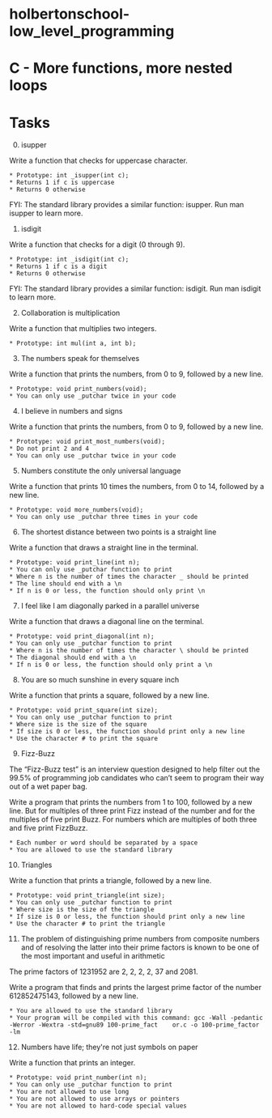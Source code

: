 # holbertonschool-low_level_programming

# C - More functions, more nested loops

# Tasks

0. isupper

Write a function that checks for uppercase character.

	* Prototype: int _isupper(int c);
	* Returns 1 if c is uppercase
	* Returns 0 otherwise

FYI: The standard library provides a similar function: isupper. Run man isupper to learn more.

1. isdigit

Write a function that checks for a digit (0 through 9).

	* Prototype: int _isdigit(int c);
	* Returns 1 if c is a digit
	* Returns 0 otherwise

FYI: The standard library provides a similar function: isdigit. Run man isdigit to learn more.

2. Collaboration is multiplication

Write a function that multiplies two integers.

	* Prototype: int mul(int a, int b);

3. The numbers speak for themselves

Write a function that prints the numbers, from 0 to 9, followed by a new line.

	* Prototype: void print_numbers(void);
	* You can only use _putchar twice in your code

4. I believe in numbers and signs

Write a function that prints the numbers, from 0 to 9, followed by a new line.

	* Prototype: void print_most_numbers(void);
	* Do not print 2 and 4
	* You can only use _putchar twice in your code

5. Numbers constitute the only universal language

Write a function that prints 10 times the numbers, from 0 to 14, followed by a new line.

	* Prototype: void more_numbers(void);
	* You can only use _putchar three times in your code

6. The shortest distance between two points is a straight line

Write a function that draws a straight line in the terminal.

	* Prototype: void print_line(int n);
	* You can only use _putchar function to print
	* Where n is the number of times the character _ should be printed
	* The line should end with a \n
	* If n is 0 or less, the function should only print \n

7. I feel like I am diagonally parked in a parallel universe

Write a function that draws a diagonal line on the terminal.

	* Prototype: void print_diagonal(int n);
	* You can only use _putchar function to print
	* Where n is the number of times the character \ should be printed
	* The diagonal should end with a \n
	* If n is 0 or less, the function should only print a \n

8. You are so much sunshine in every square inch

Write a function that prints a square, followed by a new line.

	* Prototype: void print_square(int size);
	* You can only use _putchar function to print
	* Where size is the size of the square
	* If size is 0 or less, the function should print only a new line
	* Use the character # to print the square

9. Fizz-Buzz

The “Fizz-Buzz test” is an interview question designed to help filter out the 99.5% of programming job candidates who can’t seem to program their way out of a wet paper bag.

Write a program that prints the numbers from 1 to 100, followed by a new line. But for multiples of three print Fizz instead of the number and for the multiples of five print Buzz. For numbers which are multiples of both three and five print FizzBuzz.

	* Each number or word should be separated by a space
	* You are allowed to use the standard library

10. Triangles

Write a function that prints a triangle, followed by a new line.

	* Prototype: void print_triangle(int size);
	* You can only use _putchar function to print
	* Where size is the size of the triangle
	* If size is 0 or less, the function should print only a new line
	* Use the character # to print the triangle

11. The problem of distinguishing prime numbers from composite numbers and of resolving the latter into their prime factors is known to be one of the most important and useful in arithmetic

The prime factors of 1231952 are 2, 2, 2, 2, 37 and 2081.

Write a program that finds and prints the largest prime factor of the number 612852475143, followed by a new line.

	* You are allowed to use the standard library
	* Your program will be compiled with this command: gcc -Wall -pedantic -Werror -Wextra -std=gnu89 100-prime_fact	or.c -o 100-prime_factor -lm

12. Numbers have life; they're not just symbols on paper

Write a function that prints an integer.

	* Prototype: void print_number(int n);
	* You can only use _putchar function to print
	* You are not allowed to use long
	* You are not allowed to use arrays or pointers
	* You are not allowed to hard-code special values
